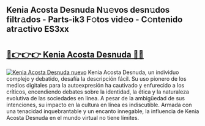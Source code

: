 ## Kenia Acosta Desnuda N𝚞𝚎vos desn𝚞dos filtr𝚊dos - Parts-ik3 F𝚘tos vid𝚎o - C𝚘ntenido atr𝚊ctivo ES3xx

# <h2><a href="http://mb7au8.tromn.icu/?c=Kenia+Acosta+Desnuda">🔗👉👉👉 Kenia Acosta Desnuda 🔗🔗</a></h2>

[![Kenia Acosta Desnuda nuevo](https://i.imgur.com/pEAQMta.gif)](http://mb7au8.tromn.icu/?c=Kenia+Acosta+Desnuda)
Kenia Acosta Desnuda, un individuo complejo y debatido, desafía la descripción fácil. Su uso pionero de los medios digitales para la autoexpresión ha cautivado y enfurecido a los críticos, encendiendo debates sobre la identidad, la ética y la naturaleza evolutiva de las sociedades en línea. A pesar de la ambigüedad de sus intenciones, su impacto en la cultura en línea es indiscutible. Armada con una tenacidad inquebrantable y un encanto innegable, la influencia de Kenia Acosta Desnuda en el mundo virtual no tiene límites.
